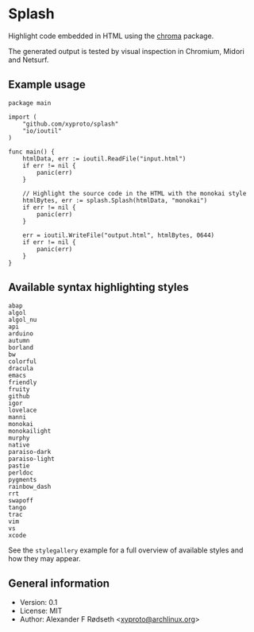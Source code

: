 # Splash

Highlight code embedded in HTML using the [chroma](https://github.com/alecthomas/chroma) package.

The generated output is tested by visual inspection in Chromium, Midori and Netsurf.

## Example usage

```
package main

import (
	"github.com/xyproto/splash"
	"io/ioutil"
)

func main() {
	htmlData, err := ioutil.ReadFile("input.html")
	if err != nil {
		panic(err)
	}

    // Highlight the source code in the HTML with the monokai style
	htmlBytes, err := splash.Splash(htmlData, "monokai")
	if err != nil {
		panic(err)
	}

	err = ioutil.WriteFile("output.html", htmlBytes, 0644)
	if err != nil {
		panic(err)
	}
}
```

## Available syntax highlighting styles

    abap
    algol
    algol_nu
    api
    arduino
    autumn
    borland
    bw
    colorful
    dracula
    emacs
    friendly
    fruity
    github
    igor
    lovelace
    manni
    monokai
    monokailight
    murphy
    native
    paraiso-dark
    paraiso-light
    pastie
    perldoc
    pygments
    rainbow_dash
    rrt
    swapoff
    tango
    trac
    vim
    vs
    xcode

See the `stylegallery` example for a full overview of available styles and how they may appear.

## General information

* Version: 0.1
* License: MIT
* Author: Alexander F Rødseth &lt;xyproto@archlinux.org&gt;
